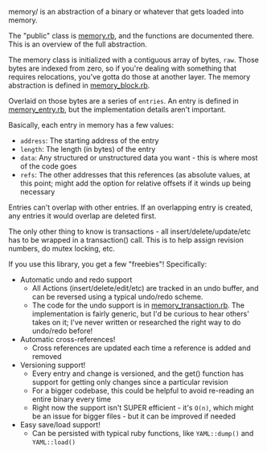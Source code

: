 memory/ is an abstraction of a binary or whatever that gets loaded into memory.

The "public" class is [memory.rb](memory.rb), and the functions are documented
there. This is an overview of the full abstraction.

The memory class is initialized with a contiguous array of bytes, `raw`. Those
bytes are indexed from zero, so if you're dealing with something that requires
relocations, you've gotta do those at another layer. The memory abstraction is
defined in [memory_block.rb](memory_block.rb).

Overlaid on those bytes are a series of `entries`. An entry is defined in
[memory_entry.rb](memory_entry.rb), but the implementation details aren't
important.

Basically, each entry in memory has a few values:
* `address`: The starting address of the entry
* `length`: The length (in bytes) of the entry
* `data`: Any structured or unstructured data you want - this is where most of
  the code goes
* `refs`: The other addresses that this references (as absolute values, at this
  point; might add the option for relative offsets if it winds up being necessary

Entries can't overlap with other entries. If an overlapping entry is created,
any entries it would overlap are deleted first.

The only other thing to know is transactions - all insert/delete/update/etc
has to be wrapped in a transaction() call. This is to help assign revision
numbers, do mutex locking, etc.

If you use this library, you get a few "freebies"! Specifically:
* Automatic undo and redo support
  * All Actions (insert/delete/edit/etc) are tracked in an undo buffer, and can be reversed using a typical undo/redo scheme.
  * The code for the undo support is in [memory_transaction.rb](memory_transaction.rb). The implementation is fairly generic, but I'd be curious to hear others' takes on it; I've never written or researched the right way to do undo/redo before!
* Automatic cross-references!
  * Cross references are updated each time a reference is added and removed
* Versioning support!
  * Every entry and change is versioned, and the get() function has support for getting only changes since a particular revision
  * For a bigger codebase, this could be helpful to avoid re-reading an entire binary every time
  * Right now the support isn't SUPER efficient - it's `O(n)`, which might be an issue for bigger files - but it can be improved if needed
* Easy save/load support!
  * Can be persisted with typical ruby functions, like `YAML::dump()` and
   `YAML::load()`
